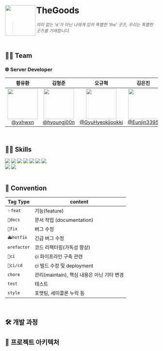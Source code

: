 # TheGoods<img src="https://github.com/THEGOODs-repo/server/assets/87745916/a7d5901c-ed8f-4b5d-b6ba-506b6767c611" align=left width=100>

> _의미 없는 ‘a’가 아닌 나에게 있어 특별한 ‘the’ 굿즈, 우리는 특별한 굿즈를 거래합니다._

<br/>

## 💁🏻 Team

### 🌐 Server Developer

|                                                             **황유환**                                                              |                                                                  **김형준**                                                                  |                                                                       **오규혁**                                                                       |                                                                  **김은진**                                                                  | 
|:--------------------------------------------------------------------------------------------------------------------------------:|:-----------------------------------------------------------------------------------------------------------------------------------------:|:---------------------------------------------------------------------------------------------------------------------------------------------------:|:-----------------------------------------------------------------------------------------------------------------------------------------:|
| [<img src="https://avatars.githubusercontent.com/u/87745916?v=4" height=100 width=100> <br/> @yxhwxn](https://github.com/yxhwxn) | [<img src="https://avatars.githubusercontent.com/u/110275678?v=4" height=100 width=100> <br/> @hyoungj00n](https://github.com/hyoungj00n) | [<img src="https://avatars.githubusercontent.com/u/112180318?v=4" height=100 width=100> <br/> @GyuHyeokjjookki](https://github.com/GyuHyeokjjookki) | [<img src="https://avatars.githubusercontent.com/u/114724403?v=4" height=100 width=100> <br/> @Eunjin3395](https://github.com/Eunjin3395) 

<br/>

## 👨‍💻 Skills

<div>
  <img src="https://img.shields.io/badge/Java-F5821A?style=square&logo=Java&logoColor=white">
  <img src="https://img.shields.io/badge/Spring Boot-6DB33F?style=square&logo=Spring Boot&logoColor=white">
  <img src="https://img.shields.io/badge/Spring Security-6DB33F?style=square&logo=Spring Security&logoColor=white">
  <img src="https://img.shields.io/badge/JSON Web Tokens-000000?style=square&logo=JSON Web Tokens&logoColor=white">
  <img src="https://img.shields.io/badge/JPA-6DB33F?style=square&logo=JPA&logoColor=white">
  <img src="https://img.shields.io/badge/QueryDSL-0081CC?style=square&logo=QueryDSL&logoColor=white">
  <img src="https://img.shields.io/badge/Gradle-02303A?style=square&logo=Gradle&logoColor=white">
</div>
<div>
  <img src="https://img.shields.io/badge/MySQL-4479A1.svg?style=square&logo=MySQL&logoColor=white">
  <img src="https://img.shields.io/badge/Amazon AWS-232F3E?style=square&logo=Amazon AWS&logoColor=white">
</div>
<br/>

## 🏢 Convention

| Tag Type     | content                       |
|--------------|-------------------------------|
| `✨feat`      | 기능(feature)                   |
| `📝docs`     | 문서 작업 (documentation)         |
| `🐛fix`      | 버그 수정                         |
| `🚑hotfix`   | 긴급 버그 수정                      |
| `♻️refactor` | 코드 리팩터링(가독성 향상)               |
| `👷ci`       | ci 파이프라인 구축 관련                |
| `💚ci/cd `   | ci 빌드 수정 및 deployment         |
| `chore`      | 관리(maintain), 핵심 내용은 아닌 기타 변경 |
| `test`       | 테스트                           |
| `style`      | 포맷팅, 세미콜론 누락 등                |

<br/>

## 🛠️ 개발 과정

## 📂 프로젝트 아키텍처


